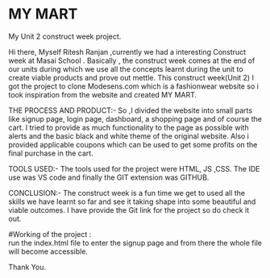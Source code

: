 # MY MART
My Unit 2 construct week project.

Hi there, Myself Ritesh Ranjan ,currently we had a interesting Construct week at Masai School .
Basically , the construct week comes at the end of our units during which we use all the concepts learnt during the unit to create viable products and prove out mettle.
This construct week(Unit 2) I got the project to clone Modesens.com which is a fashionwear website so i took inspiration from the website and created MY MART.


THE PROCESS AND PRODUCT:-
So ,I divided the website into small parts like signup page, login page, dashboard, a shopping page and of course the cart. I tried to provide as much functionality to the page as
possible with alerts and the basic black and white theme of the original website. Also i provided applicable coupons which can be used to get some profits on the final purchase in
the cart.


TOOLS USED:-
The tools used for the project were HTML, JS ,CSS.
The IDE use was VS code and finally the GIT extension was GITHUB.


CONCLUSION:-
The construct week is a fun time we get to used all the skills we have learnt so far and see it taking shape into some beautiful and viable outcomes.
I have provide the Git link for the project so do check it out.

#Working of the project :<br/>
 run the index.html file to enter the signup page and from there the whole file will become accessible.

Thank You.

